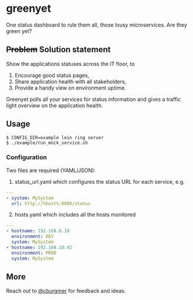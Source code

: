 # greenyet

One status dashboard to rule them all, those lousy microservices. Are they green yet?

## <s>Problem</s> Solution statement

Show the applications statuses across the IT floor, to

1. Encourage good status pages,
2. Share application health with all stakeholders,
3. Provide a handy view on environment uptime.

Greenyet polls all your services for status information and gives a traffic light overview on the application health.

## Usage

    $ CONFIG_DIR=example lein ring server
    $ ./example/run_mock_service.sh

### Configuration

Two files are required (YAML/JSON):

1. status_url.yaml which configures the status URL for each service, e.g.

``` yaml
---
- system: MySystem
  url: http://%host%:8080/status
```

2. hosts.yaml which includes all the hosts monitored

``` yaml
---
- hostname: 192.168.0.10
  environment: DEV
  system: MySystem
- hostname: 192.168.10.42
  environment: PROD
  system: MySystem
```

## More

Reach out to [@cburgmer](https://twitter.com/cburgmer) for feedback and ideas.
